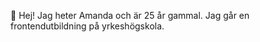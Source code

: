 👋 Hej! Jag heter Amanda och är 25 år gammal.
Jag går en frontendutbildning på yrkeshögskola. 
<!---
AmandaT98/AmandaT98 is a ✨ special ✨ repository because its `README.md` (this file) appears on your GitHub profile.
You can click the Preview link to take a look at your changes.
--->
